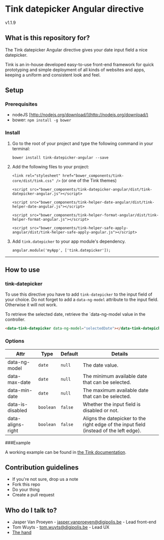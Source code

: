 # Tink datepicker Angular directive

v1.1.9

## What is this repository for?

The Tink datepicker Angular directive gives your date input field a nice datepicker.

Tink is an in-house developed easy-to-use front-end framework for quick prototyping and simple deployment of all kinds of websites and apps, keeping a uniform and consistent look and feel.

## Setup

### Prerequisites

* nodeJS [http://nodejs.org/download/](http://nodejs.org/download/)
* bower: `npm install -g bower`

### Install

1. Go to the root of your project and type the following command in your terminal:

   `bower install tink-datepicker-angular --save`

2. Add the following files to your project:

   `<link rel="stylesheet" href="bower_components/tink-core/dist/tink.css" />` (or one of the Tink themes)

   `<script src="bower_components/tink-datepicker-angular/dist/tink-datepicker-angular.js"></script>`

   `<script src="bower_components/tink-helper-date-angular/dist/tink-helper-date-angular.js"></script>`

   `<script src="bower_components/tink-helper-format-angular/dist/tink-helper-format-angular.js"></script>`

   `<script src="bower_components/tink-helper-safe-apply-angular/dist/tink-helper-safe-apply-angular.js"></script>`

3. Add `tink.datepicker` to your app module's dependency.

   `angular.module('myApp', ['tink.datepicker']);`



----------



## How to use

### tink-datepicker

To use this directive you have to add `tink-datepicker` to the input field of your choice.
Do not forget to add a `data-ng-model` attribute to the input field. Otherwise it will not work.

To retrieve the selected date, retrieve the `data-ng-model value in the controller.

```html
<data-tink-datepicker data-ng-model="selectedDate"></data-tink-datepicker>
```

### Options

Attr | Type | Default | Details
--- | --- | --- | ---
data-ng-model | `date` | `null` | The date value.
data-max-date | `date` | `null` | The minimum available date that can be selected.
data-min-date | `date` | `null` | The maximum available date that can be selected.
data-is-disabled | `boolean` | `false` | Whether the input field is disabled or not.
data-aligns-right | `boolean` | `false` | Aligns the datepicker to the right edge of the input field (instead of the left edge).

###Example

A working example can be found in [the Tink documentation](http://tink.digipolis.be/#/docs/directives/datepicker#example).

## Contribution guidelines

* If you're not sure, drop us a note
* Fork this repo
* Do your thing
* Create a pull request

## Who do I talk to?

* Jasper Van Proeyen - jasper.vanproeyen@digipolis.be - Lead front-end
* Tom Wuyts - tom.wuyts@digipolis.be - Lead UX
* [The hand](https://www.youtube.com/watch?v=_O-QqC9yM28)
